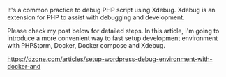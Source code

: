 It's a common practice to debug PHP script using Xdebug. Xdebug is an extension for PHP to assist with debugging and development. 

Please check my post below for detailed steps. In this article, I'm going to introduce a more convenient way to fast setup development environment with PHPStorm, Docker, Docker compose and Xdebug.  

https://dzone.com/articles/setup-wordpress-debug-environment-with-docker-and




